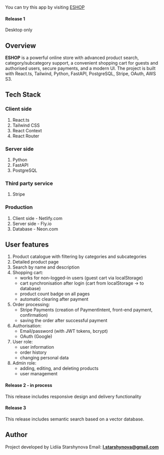 You can try this app by visiting [ESHOP](https://eshop-star.netlify.app/)

#### Release 1
Desktop only

## Overview

**ESHOP** is a powerful online store with advanced product search, category/subcategory support, a convenient shopping cart for guests and authorised users, secure payments, and a modern UI.
The project is built with React.ts, Tailwind, Python, FastAPI, PostgreSQL, Stripe, OAuth, AWS S3.


## Tech Stack

### Client side

1. React.ts
2. Tailwind CSS
3. React Context
4. React Router

### Server side

1. Python
2. FastAPI
3. PostgreSQL

### Third party service
1. Stripe

### Production
1. Client side - Netlify.com
2. Server side - Fly.io
3. Database - Neon.com


## User features

1. Product catalogue with filtering by categories and subcategories
2. Detailed product page
3. Search by name and description
4. Shopping cart:
   - works for non-logged-in users (guest cart via localStorage)
   - cart synchronisation after login (cart from localStorage → to database)
   - product count badge on all pages
   - automatic clearing after payment
5. Order processing:
   - Stripe Payments (creation of PaymentIntent, front-end payment, confirmation)
   - saving the order after successful payment
6. Authorisation:
   - Email/password (with JWT tokens, bcrypt)
   - OAuth (Google)
7. User role:
   - user information
   - order history
   - changing personal data
8. Admin role:
   - adding, editing, and deleting products
   - user management

#### Release 2 - in process
This release includes responsive design and delivery functionality

#### Release 3
This release includes semantic search based on a vector database.

## Author
Project developed by Lidiia Starshynova
Email: **l.starshynova@gmail.com** 
